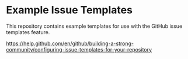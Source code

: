 # Example Issue Templates

This repository contains example templates for use with the GitHub issue templates feature. 

https://help.github.com/en/github/building-a-strong-community/configuring-issue-templates-for-your-repository
